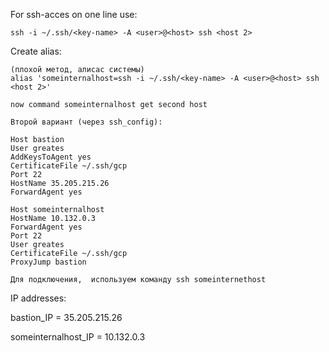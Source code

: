 For ssh-acces on one line use:

	ssh -i ~/.ssh/<key-name> -A <user>@<host> ssh <host 2>

Create alias:

	(плохой метод, алисас системы)
	alias 'someinternalhost=ssh -i ~/.ssh/<key-name> -A <user>@<host> ssh <host 2>'

	now command someinternalhost get second host

	Второй вариант (через ssh_config):

	Host bastion
	User greates
	AddKeysToAgent yes
	CertificateFile ~/.ssh/gcp
	Port 22
	HostName 35.205.215.26
	ForwardAgent yes

	Host someinternalhost
	HostName 10.132.0.3
	ForwardAgent yes
	Port 22
	User greates
	CertificateFile ~/.ssh/gcp
	ProxyJump bastion
	
	Для подключения,  используем команду ssh someinternethost

IP addresses:

bastion_IP = 35.205.215.26

someinternalhost_IP = 10.132.0.3

